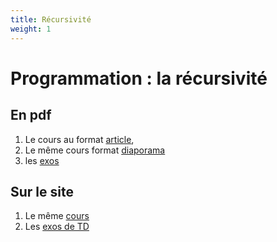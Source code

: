 ```yaml
---
title: Récursivité
weight: 1
---
```


# Programmation : la récursivité

## En pdf

1. Le cours au format [article](/uploads/docnsitale/recursivite/pdf/1_cours_article.pdf),
2. Le même cours format [diaporama](/uploads/docnsitale/recursivite/pdf/1_cours_slides.pdf)
3. les [exos](/uploads/docnsitale/recursivite/pdf/2_exo-recursivite.pdf)

## Sur le site

1. Le même [cours](cours)
2. Les [exos de TD](td)

